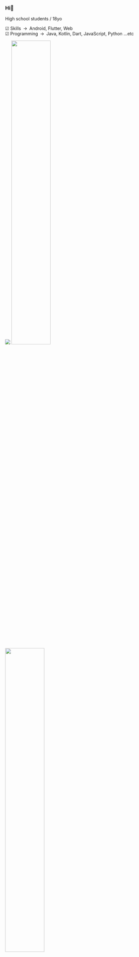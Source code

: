 ### Hi👋
High school students / 18yo

︎︎︎︎︎︎︎︎︎︎︎︎︎︎︎︎☑︎ Skills&ensp;->&ensp;Android, Flutter, Web  
︎︎︎︎︎︎☑︎ Programming&ensp;->&ensp;Java, Kotlin, Dart, JavaScript, Python ...etc

![](http://github-profile-summary-cards.vercel.app/api/cards/profile-details?username=sakusaku3939&theme=nord_dark)
<img src="http://github-profile-summary-cards.vercel.app/api/cards/repos-per-language?username=sakusaku3939&theme=nord_dark" width="50%"><img src="http://github-profile-summary-cards.vercel.app/api/cards/stats?username=sakusaku3939&theme=nord_dark" width="50%">
